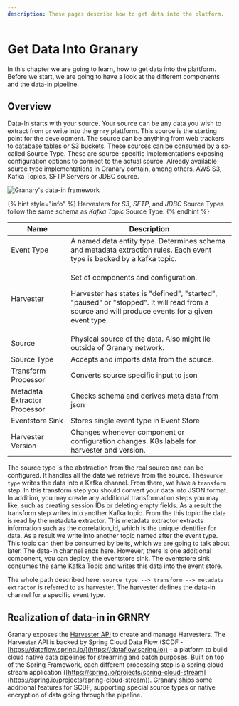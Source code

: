 ```yaml
---
description: These pages describe how to get data into the platform.
---
```


# Get Data Into Granary

In this chapter we are going to learn, how to get data into the plattform. Before we start, we are going to have a look at the different components and the data-in pipeline.

## Overview

Data-In starts with your source. Your source can be any data you wish to extract from or write into the grnry plattform. This source is the starting point for the development. The source can be anything from web trackers to database tables or S3 buckets. These sources can be consumed by a so-called Source Type. These are source-specific implementations exposing configuration options to connect to the actual source. Already available source type implementations in Granary contain, among others, AWS S3, Kafka Topics, SFTP Servers or JDBC source.&#x20;

![Granary's data-in framework](../../.gitbook/assets/grnry\_data\_in\_channel.svg)

{% hint style="info" %}
Harvesters for _S3_, _SFTP_, and _JDBC_ Source Types follow the same schema as _Kafka Topic_ Source Type.
{% endhint %}

| Name                         | Description                                                                                                                                                                                       |
| ---------------------------- | ------------------------------------------------------------------------------------------------------------------------------------------------------------------------------------------------- |
| Event Type                   | A named data entity type. Determines schema and metadata extraction rules. Each event type is backed by a kafka topic.                                                                            |
| Harvester                    | <p>Set of components and configuration.</p><p>Harvester has states is "defined", "started", "paused" or "stopped". It will read from a source and will produce events for a given event type.</p> |
| Source                       | Physical source of the data. Also might lie outside of Granary network.                                                                                                                           |
| Source Type                  | Accepts and imports data from the source.                                                                                                                                                         |
| Transform Processor          | Converts source specific input to json                                                                                                                                                            |
| Metadata Extractor Processor | Checks schema and derives meta data from json                                                                                                                                                     |
| Eventstore Sink              | Stores single event type in Event Store                                                                                                                                                           |
| Harvester Version            | Changes whenever component or configuration changes. K8s labels for harvester and version.                                                                                                        |

The source type is the abstraction from the real source and can be configured. It handles all the data we retrieve from the source. The`source type` writes the data into a Kafka channel. From there, we have a `transform` step. In this transform step you should convert your data into JSON format. In addition, you may create any additional transformation steps you may like, such as creating session IDs or deleting empty fields. As a result the transform step writes into another Kafka topic. From the this topic the data is read by the metadata extractor. This metadata extractor extracts information such as the correlation\_id, which is the unique identifier for data. As a result we write into another topic named after the event type. This topic can then be consumed by belts, which we are going to talk about later. The data-in channel ends here. However, there is one additional component, you can deploy, the eventstore sink. The eventstore sink consumes the same Kafka Topic and writes this data into the event store.

The whole path described here: `source type --> transform --> metadata extractor` is referred to as harvester. The harvester defines the data-in channel for a specific event type.

## Realization of data-in in GRNRY

Granary exposes the [Harvester API](../../developer-reference/api-reference/harvester-api/) to create and manage Harvesters. The Harvester API is backed by Spring Cloud Data Flow (SCDF - [https://dataflow.spring.io/](https://dataflow.spring.io)) - a platform to build cloud native data pipelines for streaming and batch purposes. Built on top of the Spring Framework, each different processing step is a spring cloud stream application ([https://spring.io/projects/spring-cloud-stream](https://spring.io/projects/spring-cloud-stream)). Granary ships some additional features for SCDF, supporting special source types or native encryption of data going through the pipeline.
